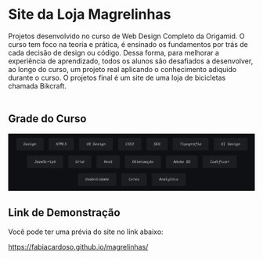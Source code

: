 # Site da Loja Magrelinhas
Projetos desenvolvido no curso de Web Design Completo da Origamid. 
O curso tem foco na teoria e prática, é ensinado os fundamentos por trás de cada decisão de design ou código. Dessa forma, para melhorar a experiência de aprendizado, todos os alunos são desafiados a desenvolver, ao longo do curso, um projeto real aplicando o conhecimento adiquido durante o curso. O projetos final é um site de uma loja de bicicletas chamada Bikcraft. 
<br>
<br>

## Grade do Curso
<img src="/img/grade-curso.PNG">

## Link de Demonstração

Você pode ter uma prévia do site no link abaixo:

https://fabiacardoso.github.io/magrelinhas/
